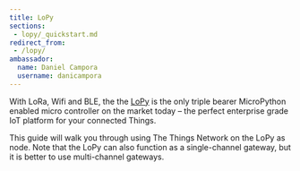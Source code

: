 ```yaml
---
title: LoPy
sections:
 - lopy/_quickstart.md
redirect_from:
 - /lopy/
ambassador:
  name: Daniel Campora
  username: danicampora
---
```


With LoRa, Wifi and BLE, the the [LoPy](https://www.pycom.io/solutions/py-boards/lopy/) is the only triple bearer MicroPython enabled micro controller on the market today – the perfect enterprise grade IoT platform for your connected Things.

This guide will walk you through using The Things Network on the LoPy as node. Note that the LoPy can also function as a single-channel gateway, but it is better to use multi-channel gateways.

